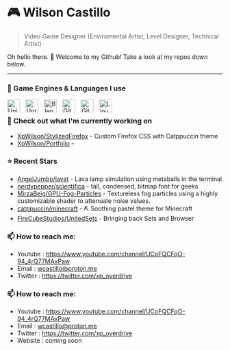 # 🎮 Wilson Castillo 

> Video Game Designer (Enviromental Artist, Level Designer, Technical Artist)

Oh hello there. 👋
Welcome to my Github!
Take a look at my repos down below.

---


### 🧰 Game Engines & Languages I use

<img align="left" alt="Unity" width="30px" style="padding-right:10px;" src="https://cdn.jsdelivr.net/gh/devicons/devicon/icons/unity/unity-original.svg" />
<img align="left" alt="Unreal" width="30px" style="padding-right:10px;" src="https://cdn.jsdelivr.net/gh/devicons/devicon/icons/unrealengine/unrealengine-original.svg" />
<img align="left" alt="Blender" width="30px" style="padding-right:10px;" src="https://cdn.jsdelivr.net/gh/devicons/devicon/icons/blender/blender-original.svg" />



<img align="left" alt="Git" width="30px" style="padding-right:10px;" src="https://cdn.jsdelivr.net/gh/devicons/devicon/icons/git/git-original.svg" />
<img align="left" alt="GitHub" width="30px" style="padding-right:10px;" src="https://cdn.jsdelivr.net/gh/devicons/devicon/icons/github/github-original.svg" />
<img align="left" alt="Linux" width="30px" style="padding-right:10px;" src="https://cdn.jsdelivr.net/gh/devicons/devicon/icons/linux/linux-original.svg" />

<br />

### 👷 Check out what I'm currently working on

- [XpWilson/StylizedFirefox](https://github.com/XpWilson/StylizedFirefox) -  Custom Firefox CSS with Catppuccin theme
- [XpWilson/Portfolio](https://github.com/XpWilson/Portfolio) - 
### ⭐ Recent Stars

- [AngelJumbo/lavat](https://github.com/AngelJumbo/lavat) - Lava lamp simulation using metaballs in the terminal 
- [nerdypepper/scientifica](https://github.com/nerdypepper/scientifica) - tall, condensed, bitmap font for geeks
- [MirzaBeig/GPU-Fog-Particles](https://github.com/MirzaBeig/GPU-Fog-Particles) - Textureless fog particles using a highly customizable shader to attenuate noise values. 
- [catppuccin/minecraft](https://github.com/catppuccin/minecraft) - ⛏️ Soothing pastel theme for Minecraft
- [FireCubeStudios/UnitedSets](https://github.com/FireCubeStudios/UnitedSets) - Bringing back Sets and Browser
### 📫 How to reach me:
  - Youtube   : <https://www.youtube.com/channel/UCoFQCFqO-94_4rQ77MAxPaw>
  - Email     : wcastillo@proton.me
  - Twitter   : <https://twitter.com/xp_overdrive>


### 📫 How to reach me:
  - Youtube   : <https://www.youtube.com/channel/UCoFQCFqO-94_4rQ77MAxPaw>
  - Email     : wcastillo@proton.me
  - Twitter   : <https://twitter.com/xp_overdrive>
  - Website   : coming soon





